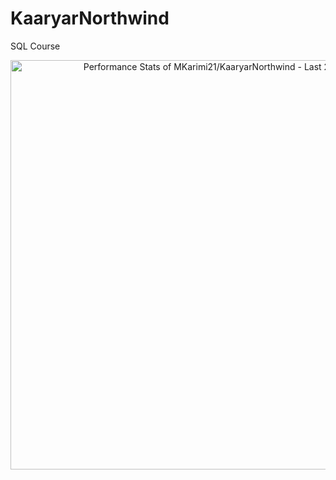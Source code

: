 # KaaryarNorthwind
SQL Course 


<!-- Copy-paste in your Readme.md file -->

<a href="https://next.ossinsight.io/widgets/official/compose-last-28-days-stats?repo_id=765336292" target="_blank" style="display: block" align="center">
  <picture>
    <source media="(prefers-color-scheme: dark)" srcset="https://next.ossinsight.io/widgets/official/compose-last-28-days-stats/thumbnail.png?repo_id=765336292&image_size=auto&color_scheme=dark" width="655" height="auto">
    <img alt="Performance Stats of MKarimi21/KaaryarNorthwind - Last 28 days" src="https://next.ossinsight.io/widgets/official/compose-last-28-days-stats/thumbnail.png?repo_id=765336292&image_size=auto&color_scheme=light" width="655" height="auto">
  </picture>
</a>

<!-- Made with [OSS Insight](https://ossinsight.io/) -->
